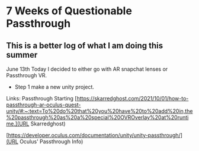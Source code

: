 # 7 Weeks of Questionable Passthrough

## This is a better log of what I am doing this summer

June 13th 
Today I decided to either go with AR snapchat lenses or Passthrough VR.

- Step 1 make a new unity project.

Links:
Passthrough Starting [https://skarredghost.com/2021/10/01/how-to-passthrough-ar-oculus-quest-unity/#:~:text=To%20do%20that%20you%20have%20to%20add%20in,the%20passthrough%20as%20a%20special%20OVROverlay%20at%20runtime.](URL Skarredghost)


[https://developer.oculus.com/documentation/unity/unity-passthrough/](URL Oculus' Passthrough Info)

